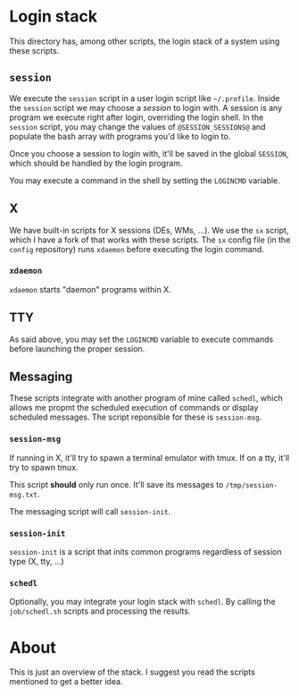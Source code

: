 # Login stack

This directory has, among other scripts, the login stack of a system using these
scripts.

## `session`

We execute the `session` script in a user login script like `~/.profile`. Inside
the `session` script we may choose a *session* to login with. A session is any
program we execute right after login, overriding the login shell. In the
`session` script, you may change the values of `@SESSION_SESSIONS@` and populate
the bash array with programs you'd like to login to.

Once you choose a session to login with, it'll be saved in the global `SESSION`,
which should be handled by the login program.

You may execute a command in the shell by setting the `LOGINCMD` variable.

## X

We have built-in scripts for X sessions (DEs, WMs, ...). We use the `sx` script,
which I have a fork of that works with these scripts. The `sx` config file (in
the `config` repository) runs `xdaemon` before executing the login command.

### `xdaemon`

`xdaemon` starts "daemon" programs within X.

## TTY

As said above, you may set the `LOGINCMD` variable to execute commands before
launching the proper session.

## Messaging

These scripts integrate with another program of mine called `schedl`, which
allows me propmt the scheduled execution of commands or display scheduled
messages. The script reponsible for these is `session-msg`.

### `session-msg`

If running in X, it'll try to spawn a terminal emulator with tmux. If on a tty,
it'll try to spawn tmux.

This script **should** only run once. It'll save its messages to
`/tmp/session-msg.txt`.

The messaging script will call `session-init`.

### `session-init`

`session-init` is a script that inits common programs regardless of session type
(X, tty, ...)

### `schedl`

Optionally, you may integrate your login stack with `schedl`. By calling the
`job/schedl.sh` scripts and processing the results.

# About

This is just an overview of the stack. I suggest you read the scripts mentioned
to get a better idea.

